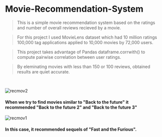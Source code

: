 # Movie-Recommendation-System

> This is a simple movie recommendation system based on the ratings and number of overall reviews recieved by a movie.

> For this project I used MovieLens dataset which had 10 million ratings 100,000 tag applications applied to 10,000 movies by 72,000 users. 

> This project takes advantage of Pandas dataframe.corrwith() to compute pairwise correlation between user ratings.

> By eleminating movies with less than 150 or 100 reviews, obtained results are quiet accurate.

<br>

![recmov2](https://user-images.githubusercontent.com/68480967/100551567-75aaff00-32a7-11eb-98f7-a8e94731f1a4.jpg)

#### When we try to find movies similar to "Back to the future" it recommended "Back to the future 2" and "Back to the future 3"

![recmov1](https://user-images.githubusercontent.com/68480967/100551587-b440b980-32a7-11eb-8fba-163d0c97a9c4.jpg)

#### In this case, it recommended sequels of "Fast and the Furious".
